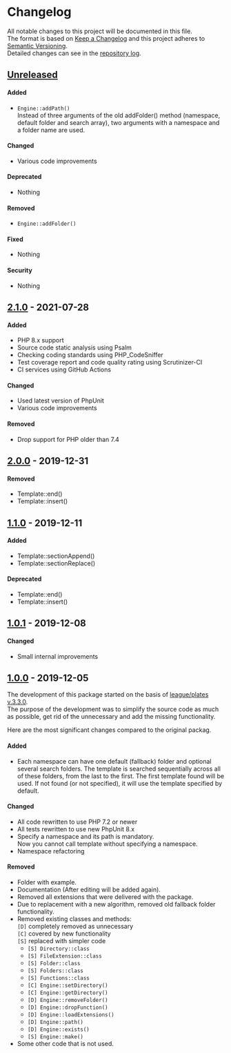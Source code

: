 # Changelog

All notable changes to this project will be documented in this file.  
The format is based on [Keep a Changelog](http://keepachangelog.com/en/1.0.0/)
and this project adheres to [Semantic Versioning](http://semver.org/spec/v2.0.0.html).  
Detailed changes can see in the [repository log].


## [Unreleased]

#### Added
- `Engine::addPath()`  
  Instead of three arguments of the old addFolder() method (namespace, default folder and search array),
  two arguments with a namespace and a folder name are used.

#### Changed
- Various code improvements

#### Deprecated
- Nothing

#### Removed
- `Engine::addFolder()`

#### Fixed
- Nothing

#### Security
- Nothing


## [2.1.0] - 2021-07-28

#### Added
- PHP 8.x support
- Source code static analysis using Psalm
- Checking coding standards using PHP_CodeSniffer
- Test coverage report and code quality rating using Scrutinizer-CI
- CI services using GitHub Actions
  
#### Changed
- Used latest version of PhpUnit
- Various code improvements

#### Removed
- Drop support for PHP older than 7.4


## [2.0.0] - 2019-12-31

#### Removed
- Template::end()
- Template::insert()


## [1.1.0] - 2019-12-11

#### Added
- Template::sectionAppend()
- Template::sectionReplace()
  
#### Deprecated
- Template::end()
- Template::insert()


## [1.0.1] - 2019-12-08

#### Changed
- Small internal improvements


## [1.0.0] - 2019-12-05
The development of this package started on the basis of [league/plates v.3.3.0](https://github.com/thephpleague/plates/releases/tag/3.3.0).  
The purpose of the development was to simplify the source code as much as possible, get rid of the unnecessary and add the missing functionality.

Here are the most significant changes compared to the original packag.

#### Added
- Each namespace can have one default (fallback) folder and optional several search folders.
  The template is searched sequentially across all of these folders, from the last to the first.
  The first template found will be used.
  If not found (or not specified), it will use the template specified by default.

#### Changed
- All code rewritten to use PHP 7.2 or newer
- All tests rewritten to use new PhpUnit 8.x
- Specify a namespace and its path is mandatory.  
  Now you cannot call template without specifying a namespace.
- Namespace refactoring

#### Removed
- Folder with example.
- Documentation (After editing will be added again).
- Removed all extensions that were delivered with the package.
- Due to replacement with a new algorithm, removed old fallback folder functionality.
- Removed existing classes and methods:  
  `[D]` completely removed as unnecessary  
  `[C]` covered by new functionality  
  `[S]` replaced with simpler code
  - `[S] Directory::class`
  - `[S] FileExtension::class`
  - `[S] Folder::class`
  - `[S] Folders::class`
  - `[S] Functions::class`
  - `[C] Engine::setDirectory()`
  - `[C] Engine::getDirectory()`
  - `[D] Engine::removeFolder()`
  - `[D] Engine::dropFunction()`
  - `[D] Engine::loadExtensions()`
  - `[D] Engine::path()`
  - `[D] Engine::exists()`
  - `[S] Engine::make()`
- Some other code that is not used.

[Unreleased]: https://github.com/mobicms/render/compare/2.1.0...HEAD
[2.1.0]: https://github.com/mobicms/render/compare/2.0.0...2.1.0
[2.0.0]: https://github.com/mobicms/render/compare/1.1.0...2.0.0
[1.1.0]: https://github.com/mobicms/render/compare/1.0.1...1.1.0
[1.0.1]: https://github.com/mobicms/render/compare/1.0.0...1.0.1
[1.0.0]: https://github.com/mobicms/render/compare/segregation...1.0.0
[repository log]: https://github.com/mobicms/render/commits/
